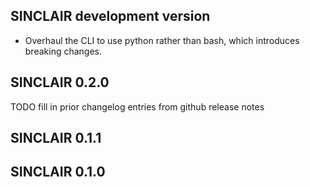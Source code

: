 ## SINCLAIR development version

- Overhaul the CLI to use python rather than bash, which introduces breaking changes.

## SINCLAIR 0.2.0

TODO fill in prior changelog entries from github release notes

## SINCLAIR 0.1.1

## SINCLAIR 0.1.0
